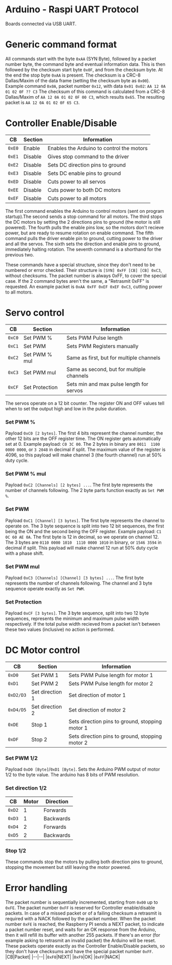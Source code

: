 # Arduino - Raspi UART Protocol

Boards connected via USB UART.
# Generic command format
All commands start with the byte `0xAA` (SYN Byte), followed by a packet number byte, the command byte and eventual information data. This is then followed by the checksum start byte `0x0F`, and from the checksum byte. At the end the stop byte `0xAA` is present. The checksum is a CRC-8 Dallas/Maxim of the data frame (setting the checksum byte as `0x00`).
Example command `0x0A`, packet number `0x12`, with data `0x01 0x02`:
`AA 12 0A 01 02 0F ?? C3`
The checksum of this command is calculated from a CRC-8 Dallas/Maxim of `AA 12 0A 01 02 0F 00 C3`, which results `0x65`. The resulting packet is `AA 12 0A 01 02 0F 65 C3`.


# Controller Enable/Disable
|CB|Section|Information|
|--|--|--|
|`0xE0`|Enable|Enables the Arduino to control the motors|
|`0xE1`|Disable|Gives stop command to the driver|
|`0xE2`|Disable|Sets DC direction pins to ground|
|`0xE3`|Disable|Sets DC enable pins to ground|
|`0xED`|Disable|Cuts power to all servos|
|`0xEE`|Disable|Cuts power to both DC motors|
|`0xEF`|Disable|Cuts power to all motors|


The first command enables the Arduino to control motors (sent on program startup).The second sends a stop command for all motors. The third stops the DC motors by setting the 2 directions pins to ground (the motor is still powered). The fourth pulls the enable pins low, so the motors don't recieve power, but are ready to resume rotation on enable command. The fifth command pulls the driver enable pin to ground, cutting power to the driver and all the servos. The sixth sets the direction and enable pins to ground, immediately halting rotation. The seventh command is a shorthand for the previous two.

These commands have a special structure, since they don't need to be numbered or error checked. Their structure is `[SYN] 0xFF [CB] [CB] 0xC3`, without checksums. The packet number is always 0xFF, to cover the special case. If the 2 command bytes aren't the same, a "Retrasmit 0xFF" is requested. An example packet is `0xAA 0xFF 0xEF 0xEF 0xC3`, cutting power to all motors.

# Servo control
|CB|Section|Information  |
|--|--|--|
|`0xC0`|Set PWM %|Sets PWM Pulse length|
|`0xC1`|Set PWM|Sets PWM Registers manually|
|`0xC2`|Set PWM % mul|Same as first, but for multiple channels|
|`0xC3`|Set PWM mul|Same as second, but for multiple channels|
|`0xCF`|Set Protection|Sets min and max pulse length for servos|

The servos operate on a 12 bit counter. The register ON and OFF values tell when to set the output high and low in the pulse duration.
### Set PWM %
Payload `0xC0 [2 bytes]`. The first 4 bits represent the channel number, the other 12 bits are the OFF register time. The ON register gets automatically set at 0. Example payload:
`C0 3C 00`. The 2 bytes in binary are `0011  1100 0000 0000`, or `3 2048` in decimal if split. The maximum value of the register is 4096, so this payload will make channel 3 (the fourth channel) run at 50% duty cycle.

### Set PWM % mul
Payload `0xC2 [Channels] [2 bytes] ...`.  The first byte represents the number of channels following. The 2 byte parts function exactly as `Set PWM %`.

### Set PWM
Payload `0xC1 [Channel] [3 bytes]`. The first byte represents the channel to operate on. The 3 byte sequence is split into two 12 bit sequences, the first being the ON and the second being the OFF register. Example payload: `C1 0C 60 AE 0A`. The first byte is 12 in decimal, so we operate on channel 12. The 3 bytes are `0110 0000 1010  1110 0000 1010` in binary, or `1546 3594` in decimal if split. This payload will make channel 12 run at 50% duty cycle with a phase shift.

### Set PWM mul
Payload `0xC3 [Channels] [Channel] [3 bytes] ...`. The first byte represents the number of channels following. The channel and 3 byte sequence operate exactly as `Set PWM`.

### Set Protection
Payload `0xCF [3 bytes]`. The 3 byte sequence, split into two 12 byte sequences, represents the minimum and maximum pulse width respectively. If the total pulse width recieved from a packet isn't between these two values (inclusive) no action is performed.

# DC Motor control
|CB|Section|Information  |
|--|--|--|
|`0xD0`|Set PWM 1|Sets PWM Pulse length for motor 1|
|`0xD1`|Set PWM 2|Sets PWM Pulse length for motor 2|
|`0xD2/D3`|Set direction 1|Set direction of motor 1|
|`0xD4/D5`|Set direction 2|Set direction of motor 2|
|`0xDE`|Stop 1|Sets direction pins to ground, stopping motor 1|
|`0xDF`|Stop 2|Sets direction pins to ground, stopping motor 2|

### Set PWM 1/2
Payload `0xD0 [Byte]`/`0xD1 [Byte]`. Sets the Arduino PWM output of motor 1/2 to the byte value. The arduino has 8 bits of PWM resolution.

### Set direction 1/2
|CB|Motor|Direction|
|--|--|--|
|`0xD2`|1|Forwards|
|`0xD3`|1|Backwards|
|`0xD4`|2|Forwards|
|`0xD5`|2|Backwards|

### Stop 1/2
These commands stop the motors by pulling both direction pins to ground, stopping the movement but still leaving the motor powered.

# Error handling
The packet number is sequentially incremented, starting from `0x00` up to `0xFE`. The packet number `0xFF` is reserved for Controller enable/disable packets. In case of a missed packet or of a failing checksum a retrasmit is required with a NACK followed by the packet number. When the packet number `0xFE` is reached, the Raspberry PI sends a NEXT packet, to indicate a packet number reset, and waits for an OK response from the Arduino, then it will refill its buffer with another 255 packets. If there's an error (for example asking to retrasmit an invalid packet) the Arduino will be reset. These packets operate exactly as the Controller Enable/Disable packets, so they don't have checksums and have the special packet number `0xFF`.
|CB|Packet|
|--|--|
|`0xF0`|NEXT|
|`0xF9`|OK|
|`0xFF`|NACK|
